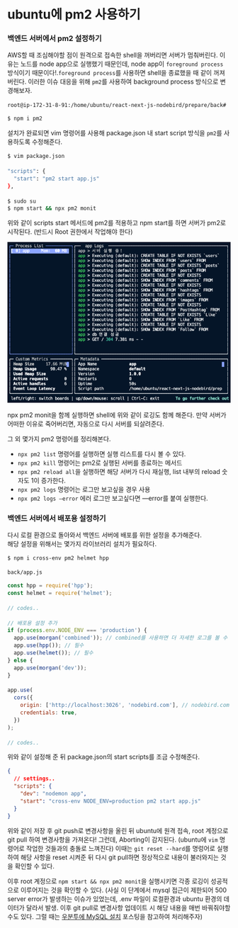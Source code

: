 ﻿# ubuntu에 pm2 사용하기

### 백엔드 서버에서 pm2 설정하기

AWS할 때 조심해야할 점이 원격으로 접속한 shell을 꺼버리면 서버가 멈춰버린다. 이유는 노드를 node app으로 실행했기 때문인데, node app이 `foreground process` 방식이기 때문이다!.`foreground process`를 사용하면 shell을 종료했을 때 같이 꺼져버린다. 이러한 이슈 대응을 위해 `pm2`를 사용하여 background process 방식으로 변경해보자.

`root@ip-172-31-8-91:/home/ubuntu/react-next-js-nodebird/prepare/back#`

```bash
$ npm i pm2
```

설치가 완료되면 vim 명령어를 사용해 package.json 내 start script 방식을 `pm2`를 사용하도록 수정해준다.

```bash
$ vim package.json

"scripts": {
  "start": "pm2 start app.js"
},

$ sudo su
$ npm start && npx pm2 monit
```

위와 같이 scripts start 메서드에 pm2를 적용하고 npm start를 하면 서버가 pm2로 시작된다. (반드시 Root 권한에서 작업해야 한다)

![](../../img/210322-1.png)

npx pm2 monit을 함께 실행하면 shell에 위와 같이 로깅도 함께 해준다. 만약 서버가 어떠한 이유로 죽어버리면, 자동으로 다시 서버를 되살려준다.

그 외 몇가지 pm2 명령어를 정리해본다.

- `npx pm2 list` 명령어를 실행하면 실행 리스트를 다시 볼 수 있다.
- `npx pm2 kill` 명령어는 pm2로 실행된 서버를 종료하는 메서드
- `npx pm2 reload all`을 실행하면 해당 서버가 다시 재실행, list 내부의 reload 숫자도 1이 증가한다.
- `npx pm2 logs` 명령어는 로그만 보고싶을 경우 사용
- `npx pm2 logs —error` 에러 로그만 보고싶다면 —error를 붙여 실행한다.

### 백엔드 서버에서 배포용 설정하기

다시 로컬 환경으로 돌아와서 백엔드 서버에 배포를 위한 설정을 추가해준다.  
해당 설정을 위해서는 몇가지 라이브러리 설치가 필요하다.

```bash
$ npm i cross-env pm2 helmet hpp
```

`back/app.js`

```jsx
const hpp = require('hpp');
const helmet = require('helmet');

// codes..

// 배포용 설정 추가
if (process.env.NODE_ENV === 'production') {
  app.use(morgan('combined')); // combined를 사용하면 더 자세한 로그를 볼 수 있다.
  app.use(hpp()); // 필수
  app.use(helmet()); // 필수
} else {
  app.use(morgan('dev'));
}

app.use(
  cors({
    origin: ['http://localhost:3026', 'nodebird.com'], // nodebird.com 추가
    credentials: true,
  })
);

// codes..
```

위와 같이 설정해 준 뒤 package.json의 start scripts를 조금 수정해준다.

```json
{
  // settings..
  "scripts": {
    "dev": "nodemon app",
    "start": "cross-env NODE_ENV=production pm2 start app.js"
  }
}
```

위와 같이 저장 후 git push로 변경사항을 올린 뒤 ubuntu에 원격 접속, root 계정으로 git pull 하여 변경사항을 가져온다! 그런데, Aborting이 감지된다. (ubuntu에 `vim` 명령어로 작업한 것들과의 충돌로 느껴진다) 이때는 `git reset --hard`를 명렁어로 실행하여 해당 사항을 reset 시켜준 뒤 다시 git pull하면 정상적으로 내용이 불러와지는 것을 확인할 수 있다.

이후 root 계정으로 `npm start && npx pm2 monit`을 실행시키면 각종 로깅이 성공적으로 이루어지는 것을 확인할 수 있다. (사실 이 단계에서 mysql 접근이 제한되어 500 server error가 발생하는 이슈가 있었는데, .env 파일이 로컬환경과 ubuntu 환경의 데이터가 달라서 발생. 이후 git pull로 변경사항 업데이트 시 해당 내용을 매번 바꿔줘야할 수도 있다. 그럴 때는 [우분투에 MySQL 설치](https://www.notion.so/MySQL-3f00efdc489744f4bcaea5df48a9c9e8) 포스팅을 참고하여 처리해주자)
